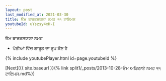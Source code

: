 ```yaml
---
layout: post
last_modified_at: 2021-03-30
title: ਓਮ ਥਾਰਕਸ਼ਯਯਾ ਨਮਹ ੧੧ ਟਾਇਮਸ
youtubeId: uYszsy4xH-I
---
```

 
 
 ਓਮ ਥਾਰਕਸ਼ਯਯਾ ਨਮਹ  
 
 -  ਪੰਛੀਆਂ ਵਿੱਚ ਗਾਰੂਡ ਦਾ ਰੂਪ ਕੌਣ ਹੈ 
 
  
 
  
 
 
 
 
 
 


{% include youtubePlayer.html id=page.youtubeId %}
 
[Next]({{ site.baseurl }}{% link  split1/_posts/2013-10-28-ਓਮ ਅਡਿਠਾਏ ਨਮਹ ੧੧ ਟਾਇਮਸ.md%})
 
